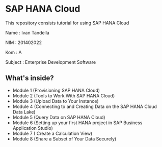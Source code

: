 # SAP HANA Cloud

This repository consists tutorial for using SAP HANA Cloud

Name : Ivan Tandella

NIM  : 201402022

Kom  : A

Subject : Enterprise Development Software


## What's inside?
- Module 1 (Provisioning SAP HANA Cloud)
- Module 2 (Tools to Work With SAP HANA Cloud)
- Module 3 (Upload Data to Your Instance)
- Module 4 (Connecting to and Creating Data on the SAP HANA Cloud Data Lake)
- Module 5 (Query Data on SAP HANA Cloud)
- Module 6 (Setting up your first HANA project in SAP Business Application Studio)
- Module 7 ( Create a Calculation View)
- Module 8 (Share a Subset of Your Data Securely)
